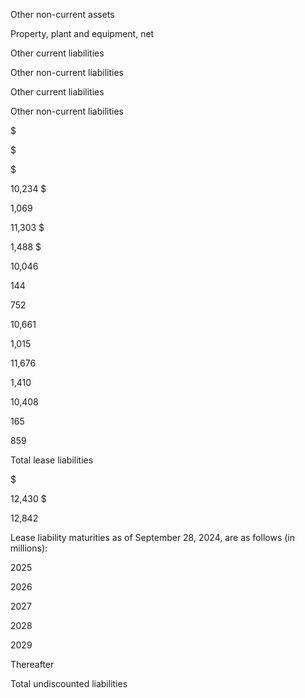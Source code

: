 Other non-current assets

Property, plant and equipment, net

Other current liabilities

Other non-current liabilities

Other current liabilities

Other non-current liabilities

$

$

$

10,234  $

1,069

11,303  $

1,488  $

10,046

144

752

10,661

1,015

11,676

1,410

10,408

165

859

Total lease liabilities

$

12,430  $

12,842

Lease liability maturities as of September 28, 2024, are as follows (in millions):

2025

2026

2027

2028

2029

Thereafter

Total undiscounted liabilities